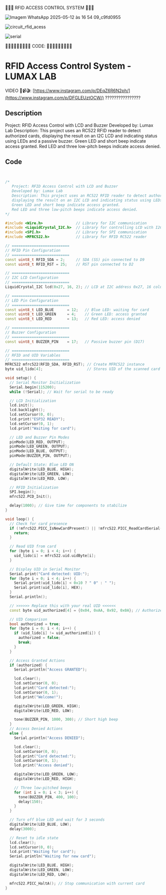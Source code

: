 🔐📲💡 RFID ACCESS CONTROL SYSTEM 🔐📲💡

![Imagem WhatsApp 2025-05-12 às 16 54 09_c9fd0955](https://github.com/user-attachments/assets/fe696ad3-bd20-45a7-ac2f-37f4ea6e9f75)

![circuit_rfid_acess](https://github.com/user-attachments/assets/4fa3d811-d10a-4d77-97d0-b3fe312c8b6f)

![serial](https://github.com/user-attachments/assets/64e7956f-6c6e-4563-8bd9-9fa90035468a)


🧑🏻‍💻🧑🏻‍💻🧑🏻‍💻 CODE: 🧑🏻‍💻🧑🏻‍💻🧑🏻‍💻

# RFID Access Control System - LUMAX LAB

VIDEO 🎥📹🎬: [https://www.instagram.com/p/DEqZ6R6N2ph/](https://www.instagram.com/p/DFGLEUztOCW/) ????????????????

## Description

   Project: RFID Access Control with LCD and Buzzer
   Developed by: Lumax Lab
   Description: This project uses an RC522 RFID reader to detect authorized cards,
   displaying the result on an I2C LCD and indicating status using LEDs and a passive buzzer.
   Green LED and short beep indicate access granted.
   Red LED and three low-pitch beeps indicate access denied.

## Code

```cpp


/* 
   Project: RFID Access Control with LCD and Buzzer
   Developed by: Lumax Lab
   Description: This project uses an RC522 RFID reader to detect authorized cards,
   displaying the result on an I2C LCD and indicating status using LEDs and a passive buzzer.
   Green LED and short beep indicate access granted.
   Red LED and three low-pitch beeps indicate access denied.
*/

#include <Wire.h>               // Library for I2C communication
#include <LiquidCrystal_I2C.h>  // Library for controlling LCD with I2C
#include <SPI.h>                // Library for SPI communication
#include <MFRC522.h>            // Library for RFID RC522 reader

// ==========================
// RFID Pin Configuration
// ==========================
const uint8_t RFID_SDA = 2;     // SDA (SS) pin connected to D9
const uint8_t RFID_RST = 25;    // RST pin connected to D2

// ==========================
// I2C LCD Configuration
// ==========================
LiquidCrystal_I2C lcd(0x27, 16, 2); // LCD at I2C address 0x27, 16 columns x 2 rows

// ==========================
// LED Pin Configuration
// ==========================
const uint8_t LED_BLUE      = 12;   // Blue LED: waiting for card
const uint8_t LED_GREEN     = 4;    // Green LED: access granted
const uint8_t LED_RED       = 13;   // Red LED: access denied

// ==========================
// Buzzer Configuration
// ==========================
const uint8_t BUZZER_PIN    = 17;   // Passive buzzer pin (D17)

// ==========================
// RFID and UID Variables
// ==========================
MFRC522 mfrc522(RFID_SDA, RFID_RST); // Create MFRC522 instance
byte uid_lido[4];                    // Stores UID of the scanned card

void setup() {
  // Serial Monitor Initialization
  Serial.begin(115200);
  while (!Serial); // Wait for serial to be ready

  // LCD Initialization
  lcd.init();
  lcd.backlight();
  lcd.setCursor(0, 0);
  lcd.print("ESP32 READY");
  lcd.setCursor(0, 1);
  lcd.print("Waiting for card");

  // LED and Buzzer Pin Modes
  pinMode(LED_RED, OUTPUT);
  pinMode(LED_GREEN, OUTPUT);
  pinMode(LED_BLUE, OUTPUT);
  pinMode(BUZZER_PIN, OUTPUT);

  // Default State: Blue LED ON
  digitalWrite(LED_BLUE, HIGH);
  digitalWrite(LED_GREEN, LOW);
  digitalWrite(LED_RED, LOW);

  // RFID Initialization
  SPI.begin();
  mfrc522.PCD_Init();

  delay(1000); // Give time for components to stabilize
}

void loop() {
  // Check for card presence
  if (!mfrc522.PICC_IsNewCardPresent() || !mfrc522.PICC_ReadCardSerial()) {
    return;
  }

  // Read UID from card
  for (byte i = 0; i < 4; i++) {
    uid_lido[i] = mfrc522.uid.uidByte[i];
  }

  // Display UID in Serial Monitor
  Serial.print("Card detected: UID:");
  for (byte i = 0; i < 4; i++) {
    Serial.print(uid_lido[i] < 0x10 ? " 0" : " ");
    Serial.print(uid_lido[i], HEX);
  }
  Serial.println();

  // >>>>>> Replace this with your real UID <<<<<<
  const byte uid_authorized[4] = {0x04, 0xAA, 0x92, 0x0A}; // Authorized UID

  // UID Comparison
  bool authorized = true;
  for (byte i = 0; i < 4; i++) {
    if (uid_lido[i] != uid_authorized[i]) {
      authorized = false;
      break;
    }
  }

  // Access Granted Actions
  if (authorized) {
    Serial.println("Access GRANTED");

    lcd.clear();
    lcd.setCursor(0, 0);
    lcd.print("Card detected:");
    lcd.setCursor(0, 1);
    lcd.print("Welcome!");

    digitalWrite(LED_GREEN, HIGH);
    digitalWrite(LED_RED, LOW);

    tone(BUZZER_PIN, 1000, 300); // Short high beep
  }
  // Access Denied Actions
  else {
    Serial.println("Access DENIED");

    lcd.clear();
    lcd.setCursor(0, 0);
    lcd.print("Card detected:");
    lcd.setCursor(0, 1);
    lcd.print("Access denied");

    digitalWrite(LED_GREEN, LOW);
    digitalWrite(LED_RED, HIGH);

    // Three low-pitched beeps
    for (int i = 0; i < 3; i++) {
      tone(BUZZER_PIN, 400, 100);
      delay(150);
    }
  }

  // Turn off blue LED and wait for 3 seconds
  digitalWrite(LED_BLUE, LOW);
  delay(3000);

  // Reset to idle state
  lcd.clear();
  lcd.setCursor(0, 0);
  lcd.print("Waiting for card");
  Serial.println("Waiting for new card");

  digitalWrite(LED_BLUE, HIGH);
  digitalWrite(LED_GREEN, LOW);
  digitalWrite(LED_RED, LOW);

  mfrc522.PICC_HaltA(); // Stop communication with current card
}
